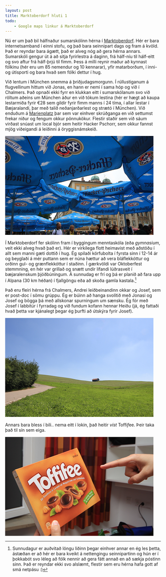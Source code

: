 ```yaml
---
layout: post
title: Marktoberdorf hluti 1
todo:
    - Google maps linkur á Marktoberdorf
---
```

Nú er um það bil hálfnaður sumarskólinn hérna í 
[Marktoberdorf](http://maps.google.com/maps?q=marktoberdorf&oe=utf-8&client=firefox-a&ie=UTF8&split=0&ei=mzKASqr3Ksb0_Aa8g53oBw&ll=47.790555,10.618286&spn=0.222355,0.593262&z=11&iwloc=A).
Hér er bara internetsamband
í einni stofu, og það bara seinnipart dags og fram á kvöld. Það er reyndar bara ágætt,
það er alveg nóg að gera hérna annars. Sumarskóli gengur út á að sitja fyrirlestra
á daginn, frá hálf-níu til hálf-eitt og svo aftur frá hálf-þrjú til fimm. Þess á milli
reynir maður að kynnast fólkinu (hér eru um 85 nemendur og 10 kennarar), yfir matarborðum,
í inni- og útisporti og bara hvað sem fólki dettur í hug.

Við lentum í München snemma á þriðjudagsmorgunn. Í rúllustiganum á flugvellinum hittum við
Jonas, en hann er nemi í sama hóp og við í Chalmers. Það opnaði ekki fyrr en klukkan eitt í
sumarskólanum svo við röltum aðeins um München áður en við tókum lestina (hér er hægt að
kaupa lestarmiða fyrir €28 sem gildir fyrir fimm manns í 24 tíma, í allar lestar í
Bæjaralandi, þar með talið neðanjarðarlest og strætó í München). Við enduðum á 
[Marienplatz](http://www.google.com/search?q=marienplatz)
þar sem var einhver skrúðganga en við settumst frekar niður og fengum okkur pönnukökur.
Flestir staðir sem við sáum virðast snúast um local bjór sem
heitir Hacker Pschorr, sem okkur fannst mjög viðeigandi á leiðinni á öryggisnámskeið.

![Á Marienplatz í München](/photos/hacker.jpg)

Í Marktoberdorf fer skólinn fram í byggingum menntaskóla (eða *gymnasium*, veit ekki alveg
hvað það er). Hér er virkilega flott heimavist með aðstöðu í allt sem manni gæti dottið í
hug. Ég spilaði körfubolta í fyrsta sinn í 12-14 ár og beyglaði á mér puttann sem er núna
hættur að vera bláflekkóttur og orðinn gul- og grænflekkóttur í staðinn. Í gærkvöldi var
Oktoberfest stemmning, en hér var grillað og snætt undir lifandi 
lúðrasveit í bæjaralenskum þjóðbúningum.
Á sunnudag er frí og þá er planið að fara upp í Alpana (30 km héðan) í fjallgöngu
eða að skoða gamla kastala.[^1]

[^1]: Sunnudagur er auðvitað löngu liðinn þegar einhver annar en ég les þetta, ástæðan er
      að hér er bara kveikt á nettengingu seinnipartinn og hún er í þokkabót svo léleg
      að fólk nennir að gera fátt annað en að sækja póstinn sinn. Það er reyndar ekki svo
      alslæmt, flestir sem eru hérna hafa gott af smá netpásu :)

Það eru fleiri hérna frá Chalmers, Andrei leiðbeinandinn okkar og Josef, sem er post-doc
í sömu grúppu. Ég er búinn að hanga svolítið með Jonasi og Josef og bögga þá með allskonar
spurningum um sænsku. 
Ég fór með Josef í labbitúr í fyrradag og við fundum kofann
hennar Heiðu (já, ég fattaði hvað þetta var kjánalegt þegar ég þurfti að útskýra fyrir Josef).

![Þetta er ekki kofinn hennar Heiðu](/photos/marktoberdorf-tun.jpg)

Annars bara bless í bili.. nema eitt í lokin, það heitir *víst* Toff*if*ee. Þeir taka
það til sín sem eiga.

![Sönnunargagn nr. 1](/photos/toffifee.jpg)


